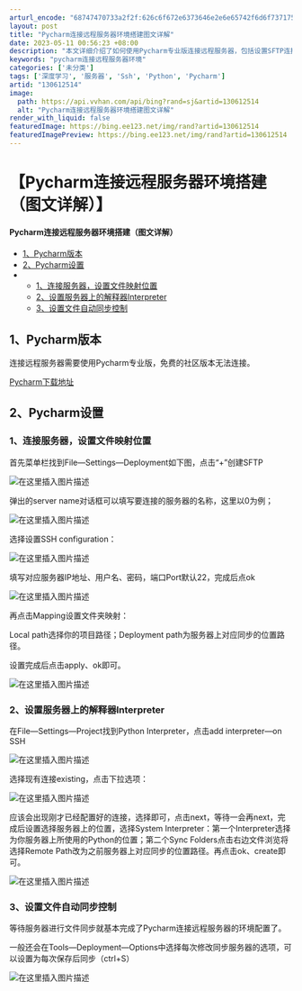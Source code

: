 ```yaml
---
arturl_encode: "68747470733a2f2f:626c6f672e6373646e2e6e65742f6d6f73717569746f5f732f:61727469636c652f64657461696c732f313330363132353134"
layout: post
title: "Pycharm连接远程服务器环境搭建图文详解"
date: 2023-05-11 00:56:23 +08:00
description: "本文详细介绍了如何使用Pycharm专业版连接远程服务器，包括设置SFTP连接，配置服务器上的Pyt"
keywords: "pycharm连接远程服务器环境"
categories: ['未分类']
tags: ['深度学习', '服务器', 'Ssh', 'Python', 'Pycharm']
artid: "130612514"
image:
  path: https://api.vvhan.com/api/bing?rand=sj&artid=130612514
  alt: "Pycharm连接远程服务器环境搭建图文详解"
render_with_liquid: false
featuredImage: https://bing.ee123.net/img/rand?artid=130612514
featuredImagePreview: https://bing.ee123.net/img/rand?artid=130612514
---
```


# 【Pycharm连接远程服务器环境搭建（图文详解）】

#### Pycharm连接远程服务器环境搭建（图文详解）

* [1、Pycharm版本](#1Pycharm_2)
* [2、Pycharm设置](#2Pycharm_7)
* + [1、连接服务器，设置文件映射位置](#1_8)
  + [2、设置服务器上的解释器Interpreter](#2Interpreter_21)
  + [3、设置文件自动同步控制](#3_28)

## 1、Pycharm版本

连接远程服务器需要使用Pycharm专业版，免费的社区版本无法连接。
  
[Pycharm下载地址](https://www.jetbrains.com/pycharm/)

## 2、Pycharm设置

### 1、连接服务器，设置文件映射位置

首先菜单栏找到File—Settings—Deployment如下图，点击“+”创建SFTP
  
![在这里插入图片描述](https://i-blog.csdnimg.cn/blog_migrate/c7c803d0bc72606c19a54be512842369.png#pic_center)
  
弹出的server name对话框可以填写要连接的服务器的名称，这里以0为例；
  
![在这里插入图片描述](https://i-blog.csdnimg.cn/blog_migrate/72102bd4b9e69aeb5e249610a6dd08b6.png#pic_center)
  
选择设置SSH configuration：
  
![在这里插入图片描述](https://i-blog.csdnimg.cn/blog_migrate/c7d9c156252fc72a2b976afa82f4e468.png#pic_center)
  
填写对应服务器IP地址、用户名、密码，端口Port默认22，完成后点ok
  
![在这里插入图片描述](https://i-blog.csdnimg.cn/blog_migrate/b5c9b3a9dfb8a3ec96c6a0cd175f3c91.png#pic_center)
  
再点击Mapping设置文件夹映射：
  
Local path选择你的项目路径；Deployment path为服务器上对应同步的位置路径。
  
设置完成后点击apply、ok即可。
  
![在这里插入图片描述](https://i-blog.csdnimg.cn/blog_migrate/d4e723d4a0a858057841e6e1adb76b45.png#pic_center)

### 2、设置服务器上的解释器Interpreter

在File—Settings—Project找到Python Interpreter，点击add interpreter—on SSH
  
![在这里插入图片描述](https://i-blog.csdnimg.cn/blog_migrate/1fae14aa6daa9f362d7e51c345e96553.png#pic_center)
  
选择现有连接existing，点击下拉选项：
  
![在这里插入图片描述](https://i-blog.csdnimg.cn/blog_migrate/f20ec2efb534ea49082f39f584dba2b0.png#pic_center)
  
应该会出现刚才已经配置好的连接，选择即可，点击next，等待一会再next，完成后设置选择服务器上的位置，选择System Interpreter：第一个Interpreter选择为你服务器上所使用的Python的位置；第二个Sync Folders点击右边文件浏览将选择Remote Path改为之前服务器上对应同步的位置路径。再点击ok、create即可。
  
![在这里插入图片描述](https://i-blog.csdnimg.cn/blog_migrate/dcf6def7acee1f8ee3a930ca44285f92.png#pic_center)

### 3、设置文件自动同步控制

等待服务器进行文件同步就基本完成了Pycharm连接远程服务器的环境配置了。
  
一般还会在Tools—Deployment—Options中选择每次修改同步服务器的选项，可以设置为每次保存后同步（ctrl+S）
  
![在这里插入图片描述](https://i-blog.csdnimg.cn/blog_migrate/92bb9ed0a2393d4bcd16b93580f884ee.png#pic_center)